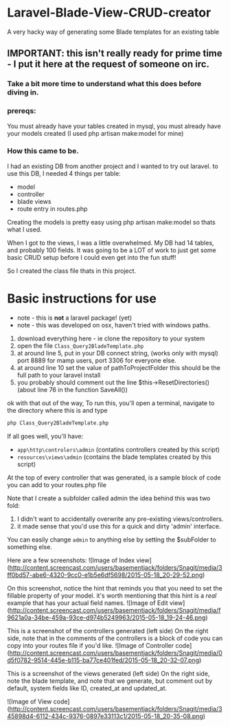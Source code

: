 # Laravel-Blade-View-CRUD-creator
A very hacky way of generating some Blade templates for an existing table

## IMPORTANT: this isn't really ready for prime time - I put it here at the request of someone on irc.
### Take a bit more time to understand what this does before diving in.

### prereqs: 
You must already have your tables created in mysql, you must already have your models created (I used php artisan make:model for mine)

### How this came to be.
 I had an existing DB from another project and I wanted to try out laravel.
 to use this DB, I needed 4 things per table:
- model 
- controller 
- blade views
- route entry in routes.php

 Creating the models is pretty easy using php artisan make:model so thats what I used.
 
 When I got to the views, I was a little overwhelmed. My DB had 14 tables, and probably 100 fields.
 It was going to be a LOT of work to just get some basic CRUD setup before I could even get into the fun stuff!
 
 So I created the class file thats in this project.
 
# Basic instructions for use
- note - this is **not** a laravel package! (yet)
- note - this was developed on osx, haven't tried with windows paths.

1. download everything here - ie clone the repository to your system
2. open the file `Class_Query2BladeTemplate.php`
3. at around line 5, put in your DB connect string, (works only with mysql) port 8889 for mamp users, port 3306 for everyone else.
4. at around line 10 set the value of pathToProjectFolder this should be the full path to your laravel install
5. you probably should comment out the line $this->ResetDirectories() (about line 76 in the function SaveAll())

ok with that out of the way, 
To run this, you'll open a terminal, navigate to the directory where this is and type
```php
php Class_Query2BladeTemplate.php
```

If all goes well, you'll have:
  - `app\http\controlers\admin` (contatins controllers created by this script)
  - `resources\views\admin` (contains the blade templates created by this script)
  
At the top of every controller that was generated, is a sample block of code you can add to your routes.php file  

Note that I create a subfolder called admin the idea behind this was two fold: 

1. I didn't want to accidentally overwrite any pre-existing views/controllers.
2. it made sense that you'd use this for a quick and dirty 'admin' interface.

You can easily change `admin` to anything else by setting the $subFolder to something else.

Here are a few screenshots:
![Image of Index view]
(http://content.screencast.com/users/basementjack/folders/Snagit/media/3ff0bd57-abe6-4320-9cc0-e1b5e6df5698/2015-05-18_20-29-52.png)

On this screenshot, notice the hint that reminds you that you need to set the fillable property of your model.
it's worth mentioning that this hint is a *real* example that has your actual field names.
![Image of Edit view]
(http://content.screencast.com/users/basementjack/folders/Snagit/media/f9621a0a-34be-459a-93ce-d974b5249963/2015-05-18_19-24-46.png)

This is a screenshot of the controllers generated (left side)
On the right side, note that in the comments of the controllers is a block of code you can copy into your routes file if you'd like.
![Image of Controller code]
(http://content.screencast.com/users/basementjack/folders/Snagit/media/0d5f0782-9514-445e-b115-ba77ce401fed/2015-05-18_20-32-07.png)

This is a screenshot of the views generated (left side)
On the right side, note the blade template, and note that we generate, but comment out by default, system fields like ID, created_at and updated_at.

![Image of View code]
(http://content.screencast.com/users/basementjack/folders/Snagit/media/345898d4-6112-434c-9376-0897e33113c1/2015-05-18_20-35-08.png)
